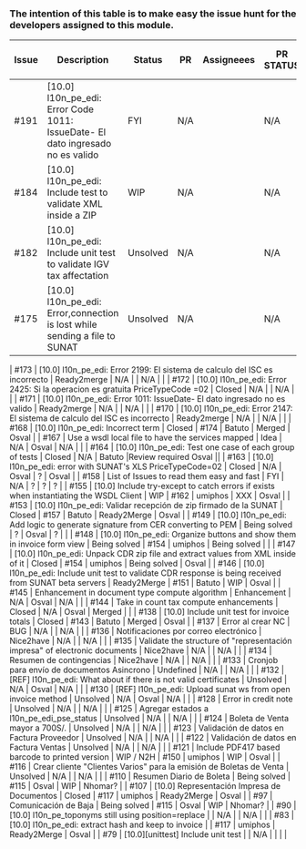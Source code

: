 ### The intention of this table is to make easy the issue hunt for the developers assigned to this module.

| Issue | Description                                                                                               | Status         |  PR   | Assigneees| PR STATUS    |Needs review from    |
| ---   | ---                                                                                                       | ---            |  ---  |    ---    |     ---      |---                  |
| #191  | [10.0] l10n_pe_edi: Error Code 1011: IssueDate- El dato ingresado no es valido                            |   FYI          |  N/A  |           |   N/A        |                     |
| #184  | [10.0] l10n_pe_edi: Include test to validate XML inside a ZIP                                             |   WIP          |  N/A  |           |   N/A        |                     |
| #182  | [10.0] l10n_pe_edi: Include unit test to validate IGV tax affectation                                     |   Unsolved     |  N/A  |           |   N/A        |                     |
| #175  | [10.0] l10n_pe_edi: Error,connection is lost while sending a file to SUNAT                                |   Unsolved     |  N/A  |           |   N/A        |                     |
                                                                                                                                                                                               
| #173  | [10.0] l10n_pe_edi: Error 2199: El sistema de calculo del ISC es incorrecto                               |   Ready2merge  |  N/A  |           |   N/A        |                     |
| #172  | [10.0] l10n_pe_edi: Error 2425: Si la operacion es gratuita PriceTypeCode =02                             |   Closed       |  N/A  |           |   N/A        |                     |
| #171  | [10.0] l10n_pe_edi: Error 1011: IssueDate- El dato ingresado no es valido                                 |   Ready2merge  |  N/A  |           |   N/A        |                     |
| #170  | [10.0] l10n_pe_edi: Error 2147: El sistema de calculo del ISC es incorrecto                               |   Ready2merge  |  N/A  |           |   N/A        |                     |
| #168  | [10.0] l10n_pe_edi: Incorrect term                                                                        |   Closed       |  #174 | Batuto    |   Merged     |     Osval           |
| #167  | Use a wsdl local file to have the services mapped                                                         |   Idea         |  N/A  |  Osval    | N/A          |                     |
| #164  | [10.0] l10n_pe_edi: Test one case of each group of tests                                                  |   Closed       |  N/A  |  Batuto   |Review required    Osval            ||
| #163  | [10.0] l10n_pe_edi: error with SUNAT's XLS PriceTypeCode=02                                               |   Closed       |  N/A  |  Osval    |      ?       |     Osval           |
| #158  | List of Issues to read them easy and fast                                                                 |   FYI          |  N/A  |     ?     |      ?       |      ?              |
| #155  | [10.0] Include try-except to catch errors if exists when instantiating the WSDL Client                    |   WIP          |  #162 |  umiphos  |     XXX      |  Osval              |
| #153  | [10.0] l10n_pe_edi: Validar recepción de zip firmado de la SUNAT                                          |   Closed       |  #157 |  Batuto   | Ready2Merge  |   Osval             |
| #149  | [10.0] l10n_pe_edi: Add logic to generate signature from CER converting to PEM                            |   Being solved |   ?   |  Osval    |      ?       |                     |
| #148  | [10.0] l10n_pe_edi: Organize buttons and show them in invoice form view                                   |   Being solved |  #154 |  umiphos  | Being solved |                     |
| #147  | [10.0] l10n_pe_edi: Unpack CDR zip file and extract values from XML inside of it                          |   Closed       |  #154 |  umiphos  | Being solved | Osval               |
| #146  | [10.0] l10n_pe_edi: Include unit test to validate CDR response is being received from SUNAT beta servers  |   Ready2Merge  |  #151 |  Batuto   |    WIP       |    Osval            |
| #145  | Enhancement in document type compute algorithm                                                            |   Enhancement  |  N/A  |  Osval    |    N/A       |                     |
| #144  | Take in count tax compute enhancements                                                                    |   Closed       |  N/A  |  Osval    |    Merged    |                     |
| #138  | [10.0] Include unit test for invoice totals                                                               |   Closed       |  #143 |  Batuto   |    Merged    |    Osval            |
| #137  | Error al crear NC                                                                                         |   BUG          |  N/A  |           |    N/A       |                     |
| #136  | Notificaciones por correo electrónico                                                                     |   Nice2have    |  N/A  |           |    N/A       |                     |
| #135  | Validate the structure of "representación impresa" of electronic documents                                |   Nice2have    |  N/A  |           |    N/A       |                     |
| #134  | Resumen de contingencias                                                                                  |   Nice2have    |  N/A  |           |    N/A       |                     |
| #133  | Cronjob para envío de documentos Asincrono                                                                |   Undefined    |  N/A  |           |    N/A       |                     |
| #132  | [REF] l10n_pe_edi: What about if there is not valid certificates                                          |   Unsolved     |  N/A  |   Osval   |    N/A       |                     |
| #130  | [REF] l10n_pe_edi: Upload sunat ws from open invoice method                                               |   Unsolved     |  N/A  |   Osval   |    N/A       |                     |
| #128  | Error in credit note                                                                                      |   Unsolved     |  N/A  |           |    N/A       |                     |
| #125  | Agregar estados a l10n_pe_edi_pse_status                                                                  |   Unsolved     |  N/A  |           |    N/A       |                     |
| #124  | Boleta de Venta mayor a 700S/.                                                                            |   Unsolved     |  N/A  |           |    N/A       |                     |
| #123  | Validación de datos en Factura Proveedor                                                                  |   Unsolved     |  N/A  |           |    N/A       |                     |
| #122  | Validación de datos en Factura Ventas                                                                     |   Unsolved     |  N/A  |           |    N/A       |                     |
| #121  | Include PDF417 based barcode to printed version                                                           |   WIP / N2H    |  #150 |   umiphos |     WIP      |      Osval          |
| #116  | Crear cliente "Clientes Varios" para la emisión de Boletas de Venta                                       |   Unsolved     |  N/A  |           |    N/A       |                     |
| #110  | Resumen Diario de Boleta                                                                                  |  Being solved  |  #115 |  Osval    |    WIP       |      Nhomar?        |
| #107  | [10.0] Representación Impresa de Documentos                                                               |   Closed       |  #117 |  umiphos  | Ready2Merge  |       Osval         |
| #97   | Comunicación de Baja                                                                                      | Being solved   |  #115 |  Osval    | WIP          |      Nhomar?        |
| #90   | [10.0] l10n_pe_toponyms still using position=replace                                                      |                |  N/A  |           |    N/A       |                     |
| #83   | [10.0] l10n_pe_edi: extract hash and keep to invoice                                                      |                |  #117 |   umiphos | Ready2Merge  |      Osval          |
| #79   | [10.0][unittest] Include unit test                                                                        |                |  N/A  |           |              |                     |
